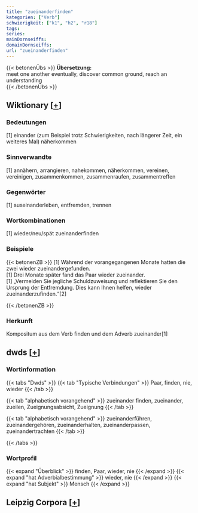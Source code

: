```yaml
---
title: "zueinanderfinden"
kategorien: ["Verb"]
schwierigkeit: ["k1", "h2", "r18"]
tags:
series:
mainDornseiffs:
domainDornseiffs:
url: "zueinanderfinden"
---
```


{{< betonenÜbs >}}
**Übersetzung:**  
meet one another eventually, discover common ground, reach an understanding  
{{< /betonenÜbs >}}

## Wiktionary [[+](https://de.wiktionary.org/wiki/zueinanderfinden)]

### Bedeutungen
[1] einander (zum Beispiel trotz Schwierigkeiten, nach längerer Zeit, ein weiteres Mal) näherkommen  

### Sinnverwandte
[1] annähern, arrangieren, nahekommen, näherkommen, vereinen, vereinigen, zusammenkommen, zusammenraufen, zusammentreffen  

### Gegenwörter
[1] auseinanderleben, entfremden, trennen  

### Wortkombinationen
[1] wieder/neu/spät zueinanderfinden  

### Beispiele
{{< betonenZB >}}
[1] Während der vorangegangenen Monate hatten die zwei wieder zueinandergefunden.  
[1] Drei Monate später fand das Paar wieder zueinander.  
[1] „Vermeiden Sie jegliche Schuldzuweisung und reflektieren Sie den Ursprung der Entfremdung. Dies kann Ihnen helfen, wieder zueinanderzufinden.“[2]  

{{< /betonenZB >}}
### Herkunft
Kompositum aus dem Verb finden und dem Adverb zueinander[1]  



## dwds [[+](https://www.dwds.de/wb/zueinanderfinden)]

### Wortinformation
{{< tabs "Dwds" >}}
{{< tab "Typische Verbindungen" >}}
Paar, finden, nie, wieder
{{< /tab >}}

{{< tab "alphabetisch vorangehend" >}}
zueinander finden, zueinander, zueilen, Zueignungsabsicht, Zueignung
{{< /tab >}}

{{< tab "alphabetisch vorangehend" >}}
zueinanderführen, zueinandergehören, zueinanderhalten, zueinanderpassen, zueinandertrachten
{{< /tab >}}

{{< /tabs >}}

### Wortprofil
{{< expand "Überblick" >}} finden, Paar, wieder, nie {{< /expand >}}
{{< expand "hat Adverbialbestimmung" >}} wieder, nie {{< /expand >}}
{{< expand "hat Subjekt" >}} Mensch {{< /expand >}}

## Leipzig Corpora [[+](https://corpora.uni-leipzig.de/en/res?word=zueinanderfinden&corpusId=deu_newscrawl-public_2018)]

